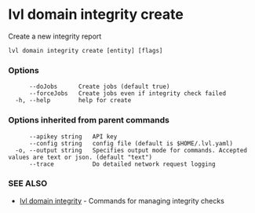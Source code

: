 # lvl domain integrity create

Create a new integrity report

```
lvl domain integrity create [entity] [flags]
```

### Options

```
      --doJobs      Create jobs (default true)
      --forceJobs   Create jobs even if integrity check failed
  -h, --help        help for create
```

### Options inherited from parent commands

```
      --apikey string   API key
      --config string   config file (default is $HOME/.lvl.yaml)
  -o, --output string   Specifies output mode for commands. Accepted values are text or json. (default "text")
      --trace           Do detailed network request logging
```

### SEE ALSO

* [lvl domain integrity](lvl_domain_integrity.md)	 - Commands for managing integrity checks

